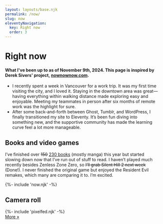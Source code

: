 ```yaml
---
layout: layouts/base.njk
permalink: /now/
slug: now
eleventyNavigation:
  key: Right now
  order: 3
---
```


# Right now

#### What I've been up to as of November 9th, 2024. This page is inspired by Derek Sivers' project, [nownownow.com](https://nownownow.com/about).

* I recently spent a week in Vancouver for a work trip. It was my first time visiting the city, and I loved it. Staying in the downtown area was great—having everything within walking distance made exploring easy and enjoyable. Meeting my teammates in person after six months of remote work was the highlight for sure.
* After some back-and-forth between Ghost, Tumblr, and WordPress, I finally transitioned my site to Eleventy. It’s been fun diving into something new, and the supportive community has made the learning curve feel a lot more manageable.

## Books and video games

I’ve finished over ~~150~~ [230 books](https://www.goodreads.com/user_challenges/54484570) (mostly manga) this year but started slowing down now that I’ve run out of stuff to read. I haven’t played much recently besides Zenless Zone Zero, so ~~I’ll grab Silent Hill 2 next week~~ (Done!). I never finished the original game but enjoyed the Resident Evil remakes, which many are comparing it to. I’m excited.

<div class="now-block">
	{%- include 'now.njk' -%}
</div>

<div class="pixelfed-block">
	<h2>Camera roll</h2>
	{%- include 'pixelfed.njk' -%}
	<div class="more-button-style"><a href="https://pixelfed.social/@crashthearcade">More »</a></div>
</div>
